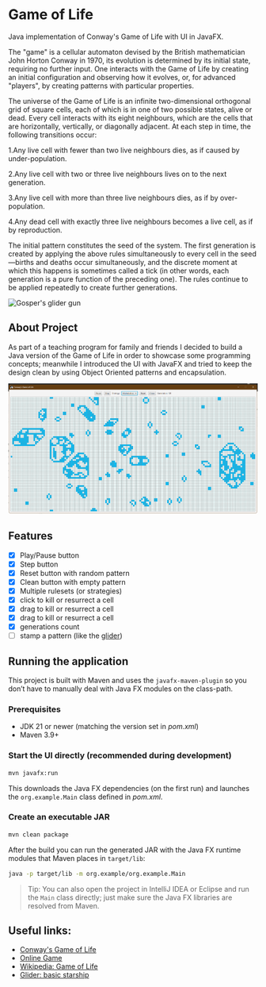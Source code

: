 # Game of Life

Java implementation of Conway's Game of Life with UI in JavaFX.

The "game" is a cellular automaton devised by the British mathematician John Horton Conway in 1970, its evolution is determined by its initial state, requiring no further input. One interacts with the Game of Life by creating an initial configuration and observing how it evolves, or, for advanced "players", by creating patterns with particular properties.

The universe of the Game of Life is an infinite two-dimensional orthogonal grid of square cells, each of which is in one of two possible states, alive or dead. Every cell interacts with its eight neighbours, which are the cells that are horizontally, vertically, or diagonally adjacent. At each step in time, the following transitions occur:

1.Any live cell with fewer than two live neighbours dies, as if caused by under-population.

2.Any live cell with two or three live neighbours lives on to the next generation.

3.Any live cell with more than three live neighbours dies, as if by over-population.

4.Any dead cell with exactly three live neighbours becomes a live cell, as if by reproduction.


The initial pattern constitutes the seed of the system. The first generation is created by applying the above rules simultaneously to every cell in the seed—births and deaths occur simultaneously, and the discrete moment at which this happens is sometimes called a tick (in other words, each generation is a pure function of the preceding one). The rules continue to be applied repeatedly to create further generations.


![Gosper's glider gun](https://upload.wikimedia.org/wikipedia/commons/e/e5/Gospers_glider_gun.gif "Gosper's glider gun")


## About Project

As part of a teaching program for family and friends I decided to build a Java version of the Game of Life in order to showcase some programming concepts; meanwhile I introduced the UI with JavaFX and tried to keep the design clean by using Object Oriented patterns and encapsulation.

![screenshot](sample_screenshot.png)

## Features

- [x] Play/Pause button
- [x] Step button
- [x] Reset button with random pattern
- [x] Clean button with empty pattern
- [x] Multiple rulesets (or strategies)
- [x] click to kill or resurrect a cell
- [x] drag to kill or resurrect a cell
- [x] drag to kill or resurrect a cell
- [x] generations count
- [ ] stamp a pattern (like the [glider](https://conwaylife.com/wiki/Glider))

## Running the application

This project is built with Maven and uses the `javafx-maven-plugin` so you don’t have to manually deal with Java FX modules on the class-path.

### Prerequisites

* JDK 21 or newer (matching the version set in *pom.xml*)
* Maven 3.9+

### Start the UI directly (recommended during development)

```bash
mvn javafx:run
```
This downloads the Java FX dependencies (on the first run) and launches the `org.example.Main` class defined in *pom.xml*.

### Create an executable JAR

```bash
mvn clean package
```
After the build you can run the generated JAR with the Java FX runtime modules that Maven places in `target/lib`:

```bash
java -p target/lib -m org.example/org.example.Main
```

> Tip: You can also open the project in IntelliJ IDEA or Eclipse and run the `Main` class directly; just make sure the Java FX libraries are resolved from Maven.

## Useful links:

- [Conway's Game of Life](https://conwaylife.com/wiki/Conway%27s_Game_of_Life)
- [Online Game](https://conwaylife.com/)
- [Wikipedia: Game of Life](https://omni.wikiwand.com/en/articles/Conway's_Game_of_Life)
- [Glider: basic starship](https://omni.wikiwand.com/en/articles/Glider_(Conway's_Game_of_Life))